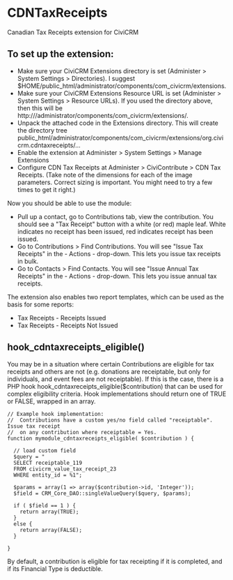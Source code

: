 CDNTaxReceipts
==============

Canadian Tax Receipts extension for CiviCRM

To set up the extension:
---------------

- Make sure your CiviCRM Extensions directory is set (Administer > System Settings > Directories).  I suggest $HOME/public_html/administrator/components/com_civicrm/extensions.
- Make sure your CiviCRM Extensions Resource URL is set (Administer > System Settings > Resource URLs). If you used the directory above, then this will be http://<url>/administrator/components/com_civicrm/extensions/.
- Unpack the attached code in the Extensions directory. This will create the directory tree public_html/administrator/components/com_civicrm/extensions/org.civicrm.cdntaxreceipts/...
- Enable the extension at Administer > System Settings > Manage Extensions
- Configure CDN Tax Receipts at Administer > CiviContribute > CDN Tax Receipts. (Take note of the dimensions for each of the image parameters. Correct sizing is important. You might need to try a few times to get it right.)


Now you should be able to use the module:

- Pull up a contact, go to Contributions tab, view the contribution. You should see a "Tax Receipt" button with a white (or red) maple leaf. White indicates no receipt has been issued, red indicates receipt has been issued.
- Go to Contributions > Find Contributions. You will see "Issue Tax Receipts" in the - Actions - drop-down. This lets you issue tax receipts in bulk.
- Go to Contacts > Find Contacts. You will see "Issue Annual Tax Receipts" in the - Actions - drop-down. This lets you issue annual tax receipts.

The extension also enables two report templates, which can be used as the basis for some reports:

- Tax Receipts - Receipts Issued
- Tax Receipts - Receipts Not Issued


hook_cdntaxreceipts_eligible()
---------------------

You may be in a situation where certain Contributions are eligible for tax receipts and others are not (e.g. donations are receiptable, but only for individuals, and event fees are not receiptable). If this is the case, there is a PHP hook hook_cdntaxreceipts_eligible($contribution) that can be used for complex eligibility criteria. Hook implementations should return one of TRUE or FALSE, wrapped in an array.

    // Example hook implementation:
    //  Contributions have a custom yes/no field called "receiptable". Issue tax receipt
    //  on any contribution where receiptable = Yes.
    function mymodule_cdntaxreceipts_eligible( $contribution ) {

      // load custom field
      $query = "
      SELECT receiptable_119
      FROM civicrm_value_tax_receipt_23
      WHERE entity_id = %1";

      $params = array(1 => array($contribution->id, 'Integer'));
      $field = CRM_Core_DAO::singleValueQuery($query, $params);

      if ( $field == 1 ) {
        return array(TRUE);
      }
      else {
        return array(FALSE);
      }

    }

By default, a contribution is eligible for tax receipting if it is completed, and if its Financial Type is deductible.

